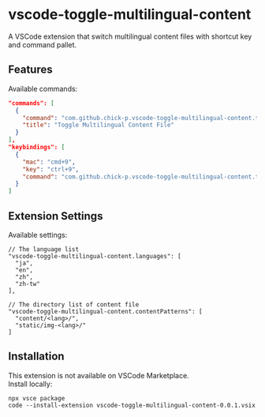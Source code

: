 # vscode-toggle-multilingual-content

A VSCode extension that switch multilingual content files with shortcut key and command pallet.

## Features

Available commands:

```json
"commands": [
  {
    "command": "com.github.chick-p.vscode-toggle-multilingual-content.toggle",
    "title": "Toggle Multilingual Content File"
  }
],
"keybindings": [
  {
    "mac": "cmd+9",
    "key": "ctrl+9",
    "command": "com.github.chick-p.vscode-toggle-multilingual-content.toggle"
  }
]
```

## Extension Settings

Available settings:

```plaintext
// The language list
"vscode-toggle-multilingual-content.languages": [
  "ja",
  "en",
  "zh",
  "zh-tw"
],

// The directory list of content file
"vscode-toggle-multilingual-content.contentPatterns": [
  "content/<lang>/",
  "static/img-<lang>/"
]

```

## Installation

This extension is not available on VSCode Marketplace.  
Install locally:

```shell
npx vsce package
code --install-extension vscode-toggle-multilingual-content-0.0.1.vsix
```
